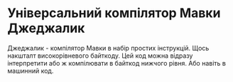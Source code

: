 # Універсальний компілятор Мавки Джеджалик

Джеджалик - компілятор Мавки в набір простих інструкцій. Щось накшталт високорівневого байткоду. Цей код можна відразу
інтерпретити або ж компілювати в байткод нижчого рівня. Або навіть в машинний код.